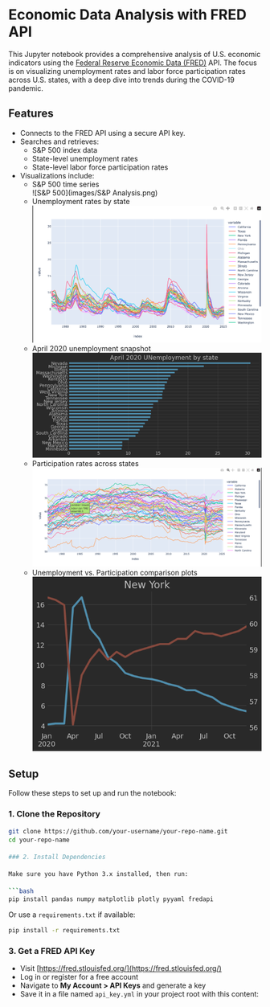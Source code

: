 # Economic Data Analysis with FRED API

This Jupyter notebook provides a comprehensive analysis of U.S. economic indicators using the [Federal Reserve Economic Data (FRED)](https://fred.stlouisfed.org/) API. The focus is on visualizing unemployment rates and labor force participation rates across U.S. states, with a deep dive into trends during the COVID-19 pandemic.

## Features

- Connects to the FRED API using a secure API key.
- Searches and retrieves:
  - S&P 500 index data
  - State-level unemployment rates
  - State-level labor force participation rates
- Visualizations include:
  - S&P 500 time series  
    ![S&P 500](images/S&P Analysis.png)
  - Unemployment rates by state  
    ![Unemployment by State](images/Unemployment_Plot.png)
  - April 2020 unemployment snapshot  
    ![April 2020 Unemployment](images/april2020_unemployment.png)
  - Participation rates across states  
    ![Participation](images/participation_Plot.png)
  - Unemployment vs. Participation comparison plots  
    ![Comparison](images/ny_comparison.png)

## Setup

Follow these steps to set up and run the notebook:

### 1. Clone the Repository

```bash
git clone https://github.com/your-username/your-repo-name.git
cd your-repo-name

### 2. Install Dependencies

Make sure you have Python 3.x installed, then run:

```bash
pip install pandas numpy matplotlib plotly pyyaml fredapi
```

Or use a `requirements.txt` if available:

```bash
pip install -r requirements.txt
```

### 3. Get a FRED API Key

- Visit [https://fred.stlouisfed.org/](https://fred.stlouisfed.org/)
- Log in or register for a free account
- Navigate to **My Account > API Keys** and generate a key
- Save it in a file named `api_key.yml` in your project root with this content:


